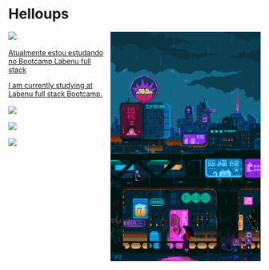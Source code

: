 <h1 align="left" >Helloups</h1>

<img align="right" width="300px" src="https://github.com/opvs55/opvs55/blob/main/tumblr_c44268f1f2dd98c5c3b785ca7f3877a3_9438427f_1280.gif?raw=true"/>

<a href="#" align="left" width="20vw"><img src="https://github-readme-stats.vercel.app/api?username=opvs55&show_icons=true" /> <p> Atualmente estou estudando no Bootcamp Labenu full stack</p><p>I am currently studying at Labenu full stack Bootcamp.</p></a>

<p><img align="center" width="200px" src="https://img.shields.io/badge/-JavaScript-05122A?style=flat&logo=javascript"/></p>
<p><img align="center" width="200px" src="https://img.shields.io/badge/-HTML-05122A?style=flat&logo=HTML5"/></p>
<p><img align="center" width="200px" src="https://img.shields.io/badge/-CSS-05122A?style=flat&logo=CSS3&logoColor=1572B6"/></p>




<!--
**opvs55/opvs55** is a ✨ _special_ ✨ repository because its `README.md` (this file) appears on your GitHub profile.

Here are some ideas to get you started:

- 🔭 I’m currently working on ...
- 🌱 I’m currently learning ...
- 👯 I’m looking to collaborate on ...
- 🤔 I’m looking for help with ...
- 💬 Ask me about ...
- 📫 How to reach me: ...
- 😄 Pronouns: ...
- ⚡ Fun fact: ...
-->
